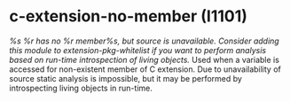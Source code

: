 # c-extension-no-member (I1101)
*%s %r has no %r member%s, but source is unavailable. Consider adding
this module to extension-pkg-whitelist if you want to perform analysis
based on run-time introspection of living objects.* Used when a variable
is accessed for non-existent member of C extension. Due to
unavailability of source static analysis is impossible, but it may be
performed by introspecting living objects in run-time.
